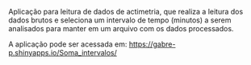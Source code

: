 Aplicação para leitura de dados de actimetria, que realiza a leitura dos dados brutos e seleciona um intervalo de tempo (minutos) a serem analisados para manter em um arquivo com os dados processados.


  A aplicação pode ser acessada em: https://gabre-p.shinyapps.io/Soma_intervalos/

